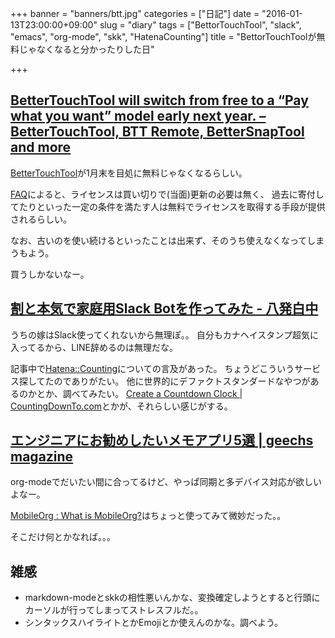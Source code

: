 +++
banner = "banners/btt.jpg"
categories = ["日記"]
date = "2016-01-13T23:00:00+09:00"
slug = "diary"
tags = ["BettorTouchTool", "slack", "emacs", "org-mode", "skk", "HatenaCounting"]
title = "BettorTouchToolが無料じゃなくなると分かったりした日"

+++

## [BetterTouchTool will switch from free to a “Pay what you want” model early next year. – BetterTouchTool, BTT Remote, BetterSnapTool and more](http://www.boastr.net/bettertouchtool-may-switch-from-free-to-a-pay-what-you-want-model-early-next-year/) ##

[BetterTouchTool](https://www.boastr.net/)が1月末を目処に無料じゃなくなるらしい。

[FAQ](http://www.boastr.net/btt-paid-faq/)によると、ライセンスは買い切りで(当面)更新の必要は無く、
過去に寄付してたりといった一定の条件を満たす人は無料でライセンスを取得する手段が提供されるらしい。

なお、古いのを使い続けるといったことは出来ず、そのうち使えなくなってしまうもよう。

買うしかないなー。

## [割と本気で家庭用Slack Botを作ってみた - 八発白中](http://blog.8arrow.org/entry/2016/01/13/183349) ##

うちの嫁はSlack使ってくれないから無理ぽ。。
自分もカナヘイスタンプ超気に入ってるから、LINE辞めるのは無理だな。

記事中で[Hatena::Counting](http://counting.hatelabo.jp/)についての言及があった。
ちょうどこういうサービス探してたのでありがたい。
他に世界的にデファクトスタンダードなやつがあるのかとか、調べてみたい。
[Create a Countdown Clock | CountingDownTo.com](https://countingdownto.com/)とかが、それらしい感じがする。

## [エンジニアにお勧めしたいメモアプリ5選 | geechs magazine](https://geechs-magazine.com/tag/lifehack/20160113) ##

org-modeでだいたい間に合ってるけど、やっぱ同期と多デバイス対応が欲しいよなー。

[MobileOrg : What is MobileOrg?](http://mobileorg.ncogni.to/)はちょっと使ってみて微妙だった。。

そこだけ何とかなれば。。。

## 雑感 ##

- markdown-modeとskkの相性悪いんかな、変換確定しようとすると行頭にカーソルが行ってしまってストレスフルだ。。
- シンタックスハイライトとかEmojiとか使えんのかな。調べよう。
